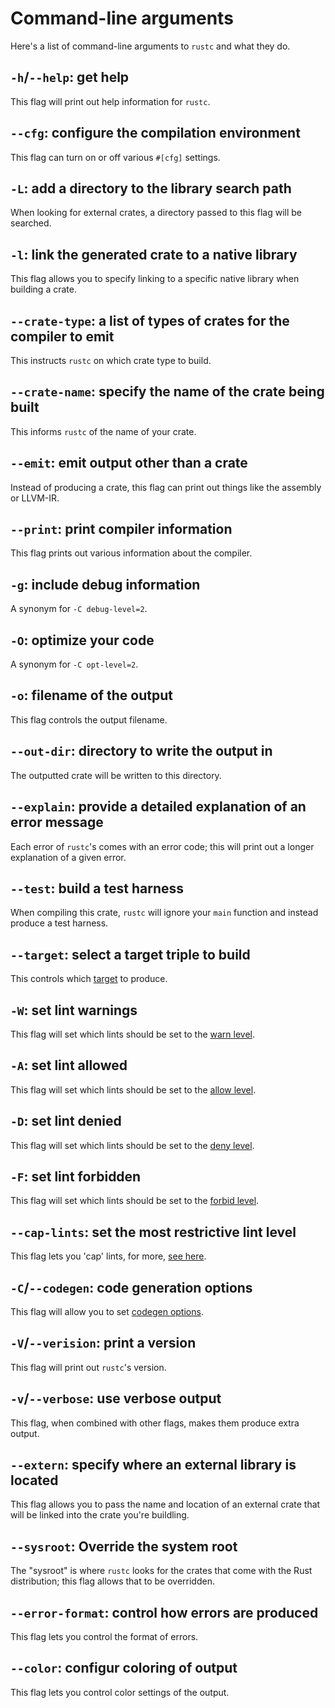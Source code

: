 # Command-line arguments

Here's a list of command-line arguments to `rustc` and what they do.

## `-h`/`--help`: get help

This flag will print out help information for `rustc`.

## `--cfg`: configure the compilation environment

This flag can turn on or off various `#[cfg]` settings.

## `-L`: add a directory to the library search path

When looking for external crates, a directory passed to this flag will be searched.

## `-l`: link the generated crate to a native library

This flag allows you to specify linking to a specific native library when building
a crate.

## `--crate-type`: a list of types of crates for the compiler to emit

This instructs `rustc` on which crate type to build.

## `--crate-name`: specify the name of the crate being built

This informs `rustc` of the name of your crate.

## `--emit`: emit output other than a crate

Instead of producing a crate, this flag can print out things like the assembly or LLVM-IR.

## `--print`: print compiler information

This flag prints out various information about the compiler.

## `-g`: include debug information

A synonym for `-C debug-level=2`.

## `-O`: optimize your code

A synonym for `-C opt-level=2`.

## `-o`: filename of the output

This flag controls the output filename.

## `--out-dir`: directory to write the output in

The outputted crate will be written to this directory.

## `--explain`: provide a detailed explanation of an error message

Each error of `rustc`'s comes with an error code; this will print
out a longer explanation of a given error.

## `--test`: build a test harness

When compiling this crate, `rustc` will ignore your `main` function
and instead produce a test harness.

## `--target`: select a target triple to build

This controls which [target](targets/index.html) to produce.

## `-W`: set lint warnings

This flag will set which lints should be set to the [warn level](lints/levels.html#warn).

## `-A`: set lint allowed

This flag will set which lints should be set to the [allow level](lints/levels.html#allow).

## `-D`: set lint denied

This flag will set which lints should be set to the [deny level](lints/levels.html#deny).

## `-F`: set lint forbidden

This flag will set which lints should be set to the [forbid level](lints/levels.html#forbid).

## `--cap-lints`: set the most restrictive lint level

This flag lets you 'cap' lints, for more, [see here](lints/levels.html#capping-lints).

## `-C`/`--codegen`: code generation options

This flag will allow you to set [codegen options](codegen-options/index.html).

## `-V`/`--verision`: print a version

This flag will print out `rustc`'s version.

## `-v`/`--verbose`: use verbose output

This flag, when combined with other flags, makes them produce extra output.

## `--extern`: specify where an external library is located

This flag allows you to pass the name and location of an external crate that will
be linked into the crate you're buildling.

## `--sysroot`: Override the system root

The "sysroot" is where `rustc` looks for the crates that come with the Rust
distribution; this flag allows that to be overridden.

## `--error-format`: control how errors are produced

This flag lets you control the format of errors.

## `--color`: configur coloring of output

This flag lets you control color settings of the output.
